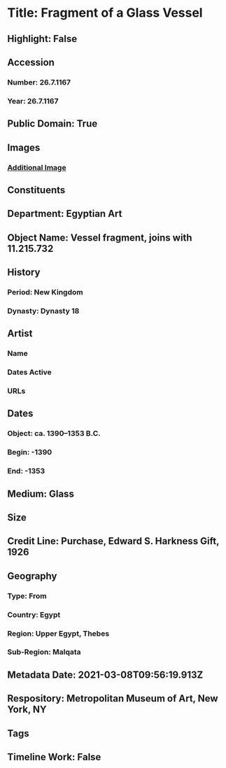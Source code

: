# Title: Fragment of a Glass Vessel
## Highlight: False
## Accession
### Number: 26.7.1167
### Year: 26.7.1167
## Public Domain: True
## Images
### [Additional Image](https://images.metmuseum.org/CRDImages/eg/original/11.215.732_26.7.1167.jpg)
## Constituents
## Department: Egyptian Art
## Object Name: Vessel fragment, joins with 11.215.732
## History
### Period: New Kingdom
### Dynasty: Dynasty 18
## Artist
### Name
### Dates Active
### URLs
## Dates
### Object: ca. 1390–1353 B.C.
### Begin: -1390
### End: -1353
## Medium: Glass
## Size
## Credit Line: Purchase, Edward S. Harkness Gift, 1926
## Geography
### Type: From
### Country: Egypt
### Region: Upper Egypt, Thebes
### Sub-Region: Malqata
## Metadata Date: 2021-03-08T09:56:19.913Z
## Respository: Metropolitan Museum of Art, New York, NY
## Tags
## Timeline Work: False